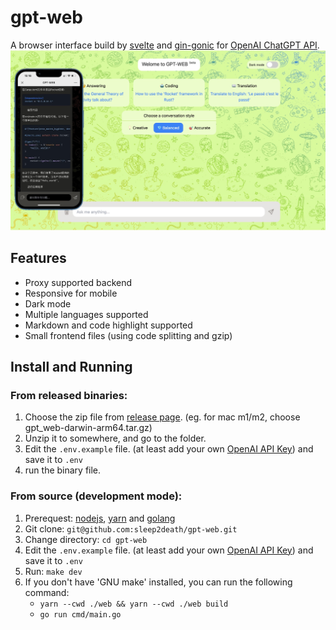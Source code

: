 # gpt-web

A browser interface build by [svelte](https://github.com/sveltejs/svelte) and [gin-gonic](https://github.com/gin-gonic/gin) for [OpenAI ChatGPT API](https://openai.com/blog/openai-api).
![](./screen-shot.jpeg)

## Features

- Proxy supported backend
- Responsive for mobile
- Dark mode
- Multiple languages supported
- Markdown and code highlight supported
- Small frontend files (using code splitting and gzip)

## Install and Running

### From released binaries:

1. Choose the zip file from [release page](https://github.com/sleep2death/gpt-web/releases). (eg. for mac m1/m2, choose gpt_web-darwin-arm64.tar.gz)
1. Unzip it to somewhere, and go to the folder.
1. Edit the `.env.example` file. (at least add your own [OpenAI API Key](https://platform.openai.com/account/api-keys)) and save it to `.env`
1. run the binary file.

### From source (development mode):

1. Prerequest: [nodejs](https://nodejs.org/en), [yarn](https://yarnpkg.com/) and [golang](https://go.dev)
2. Git clone: `git@github.com:sleep2death/gpt-web.git`
3. Change directory: `cd gpt-web`
4. Edit the `.env.example` file. (at least add your own [OpenAI API Key](https://platform.openai.com/account/api-keys)) and save it to `.env`
5. Run: `make dev`
6. If you don't have 'GNU make' installed, you can run the following command:
   - `yarn --cwd ./web && yarn --cwd ./web build`
   - `go run cmd/main.go`
